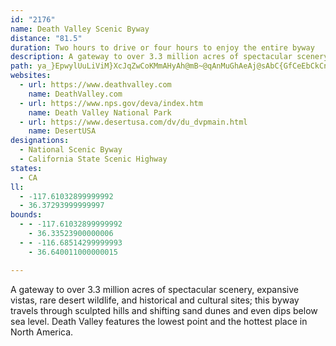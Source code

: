 ```yaml
---
id: "2176"
name: Death Valley Scenic Byway
distance: "81.5"
duration: Two hours to drive or four hours to enjoy the entire byway
description: A gateway to over 3.3 million acres of spectacular scenery, expansive vistas, rare desert wildlife, and historical and cultural sites; this byway travels through sculpted hills and shifting sand dunes and even dips below sea level. Death Valley features the lowest point and the hottest place in North America.
path: ya_}EpwylUuLiViM}XcJqZwCoKMmAHyAh@mB~@qAnMuGhAeAj@sAbC{GfCeEbCkCn^aVzCkAzCk@|ISpCYpB]bOuDx@_@|AkAt@yA~@cHb@qBXy@t@eApGuGn@w@H[He@Cq@uAgDOmBDuBn@}Ah@g@~CmBbAe@|@MnAL~DdBfAFhAWr@u@fJcMnA_Cx@wDH_Bc@cP_@uBoAsDo@eDDaCXeCxHe_@b@yDDuBKcCUoB}BmIEy@N{AdAyBTw@LaAHkCXgAb@s@j@q@~@g@t@SvBYx@_@hAoAb@cANeADcAe@iKwAwJBkAh@gBh@q@~@g@~De@bAc@^[X_@Rm@dAgE|@kAj@_@rAQbEPb@Kr@e@Z_@Vm@Ls@BeAIy@e@yAYg@c@Yk@_@o@KgCLaIlFqAxB]x@m@v@a@RaAEq@w@Mo@Bk@bAyCJ{DRs@x@_BTwAMyAuAaByAw@uHoCs@Qq@Fq@j@w@dC_@d@i@Li@?_Ay@mD_GwAaAq@K}APuAjAs@`AmAp@oAD}GkA_Ac@y@aAUm@]kCDy@VmAbB{EJyBc@_ByB{COwABm@ZqA^g@h@Yv@KzAL~KvBxA?~AK~Ae@~@g@|GkE|@_@|@MrBDlEzAdANxAOlAo@t@_An@qBHgAAsCLaBvAwDt@uCxLw_@d@s@b@_@hCaAhAcAZeAf@uChAyCpAsBxJiLd@}@\mAJmBKsBYgAc@_A{@aAg@]oA_@y@_@c@g@_@sA?eBHg@bAyBHs@CkAIg@e@w@i@a@u@U{EPaBe@_E_Be@[u@_Ai@qAOgA?q@DyAZcCUyD?qEY{AiCgGEeADkAnAsCNu@RyEF_FGgAUmAqB_JKgABYJYdBeCLs@IaCDyAfByFlD}Nd@kApGgLTm@ZsB@yCN_Bt@aBlAcAdBi@`HwA|WsD~@_@h@e@^gALmAYsCy@mCwDaK}AkCiNwSm@qAYsAO{AHgCnE}XdLow@DuBGeBaDe[_@mHyQahG_S{`HO_DUsBqD}WI{AEqBDgBrA_NDgBE{CUsBsC{PsBcPc@sBgDsOmGuPk@oDI{BDqCxBka@VcSh@aFtAoJhCuT|AgLT{@v@sBfAeB|AmAbHsElAqA^q@r@iBPy@RgBBwBEy@]mBiAmCsA_B_BgAw@Y}I}BoB{AoAwBm@cCUyB?}@HgBdBoMB_AIwBYmBUu@y@kB}@eAkL{HuA{AsAiBwGuMmB{ByCgBsPyFoB{AuAiBkB{EeAuDaBeDgAgAoAi@mAO}FQmB[_DwAeHaG_CwAgDAcDZiE|AyARiB?wBm@sGmDaBk@wBSmNDgJq@eXaD_Ds@mH_CuIyBgsBcTgEs@yFyAwHsAmA]iEuFaD_BcBuAo@W_DMcAWwHuCeS}EiYsScB}@u@u@k@wBImCp@aEAeAIg@m@wAkAaBo@k@gD_AoBSoAF}@AeA_@_LmKqKiGiA}@kE_Fo@iAiD{K{Nw\cCsEsAmByDqEqAaAoGsDwFyAmBu@cG}DwHiEc\mPoEkBoNoEoNaDyHyCqDeAmGaCwEqAkOuGe[oLsBi@qa@cEcOeCmj@aMyy@}Rwh@uKyBSeOI}BOwUmDyf@sIud@_BwYaDmDq@wXcIy]yIeDeA}DgBiQ{IyTgKct@e^ovAoq@uT_L_GgE_EaE{E_GshFkfHoBsBwEsCkAcAcBoBiAeBcB_Do@sBs@uDMyAEsCBiBhCm_@x@mFlA{EjKcZ~ByH~@{ELoCIyFaIaj@o@_GWyGB}KHuKZaIV_DnB}Q~AgJzBmIxJeYx@gD\wCJyDEuBe@mDcAsDmBmDqq@o}@}DaG_@_As@eCcA{Gu@mCcB{CqHkLcAaBuAaDw@yBaKw_@oBaFcdCyfEcAkCq@qCa@sDIoDNkEr@{Ez@mCpAkCzCoDdNgL`EsDbEuElEsGzGoL`JsNhDiGhCsGhBqFdCoJfAuGfBaNn@eDx@oCbAeCxCoFf_@kd@t[}a@dKoNhRgXr[ke@jDkEdT}UvD{ExGoKvD_HrDmIbBcFvCkKxBaJbCsOlFwd@hAsHvBiHtA_D|CmFnAuCvAiElFqUxBiO\aBlA_ElAsBtEyGpAcCfAkClE{LpB{DjBmCfGsHbDmDtScQ|CqDbBsChA{BvF{O|B_IzBiLbCiOxAsFlA_DfFaKhCiLlB_ExByCzA{A`CeBxAy@~Am@~IsBnAe@xAy@hGmFjC_DhDaGdK}WrCuIrDoNn@mB~AcDjBsBlAcA`By@fGeChDw@nMoArA]~EgBzIyE|F_EpEgEhGcHpEmDr@e@hD_B|DeAdb@gHhDm@dKqCvDa@pGE|Nx@tGDdUmApSsDhD_@`EKdADpCVbGz@|CLnCGxASrG}A`GyBj]ePfEyBjJsGnBs@vBm@v@IjNSlAKfDa@pDeA~EaCrg@o]rAi@lFwAlCUbBLd@Px@`@fA~@tAjB`B`BjFxDfCx@d@FbBE~@QpAg@dA{@pHsHz@s@tBy@xCq@li@cGnSw@rE{@nKeDhBYlMCtISlWaA|Ek@fGaBlDiBhFiEpCmDxE{HbA_CrA{FvEiVPgALoBOoDMq@i@sAy@y@oCeBmAgAeEgHy@{AS}@EaCNaElDgSd@iA~@oAbBu@~M_FxDgB|@s@n@eAlA_GbAmBjAkAfE{Ch@m@|EaHx@eCtAaGvBeHzAwHpCyI`Ls`@|GcUzB{E~BkD|DyDbIaF|QmKzGgE|[{QvL}H~AiBbLcOvLaJ~FuDxBwBlA}Ala@ox@rD_IlByF`Lcj@hE}Q~H}_@n@gCfBsEdBmC~BeCxA{@`GoBlCmB~@gAbAeBnCcJpBeFjOqUdAyAfCwBrIgFvBaBlAsA`BgCpBqDzAaD|AmFb@oCrJi}@XgBl@wB~@yB~B{Cjm@ui@|FqGrDaD|DmCdL{GxCsBjFkEpOaQ`CoDtBaEh@qAb@gBnAgGfEgV|EsUnAyHb@uGIwGU}Bg@}BsBgHsCaIyAiDcVi`@{N_SiBwByB{B_H}FmKqIiBqByBsDSaA?_Cb@aDjBuIf@}Gd@qK
websites:
  - url: https://www.deathvalley.com
    name: DeathValley.com
  - url: https://www.nps.gov/deva/index.htm
    name: Death Valley National Park
  - url: https://www.desertusa.com/dv/du_dvpmain.html
    name: DesertUSA
designations:
  - National Scenic Byway
  - California State Scenic Highway
states:
  - CA
ll:
  - -117.61032899999992
  - 36.37293999999997
bounds:
  - - -117.61032899999992
    - 36.33523900000006
  - - -116.68514299999993
    - 36.640011000000015

---
```


A gateway to over 3.3 million acres of spectacular scenery, expansive vistas, rare desert wildlife, and historical and cultural sites; this byway travels through sculpted hills and shifting sand dunes and even dips below sea level. Death Valley features the lowest point and the hottest place in North America.
